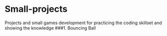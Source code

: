 # Small-projects
Projects and small games development for practicing the coding skillset and showing the knowledge
###1. Bouncing Ball
